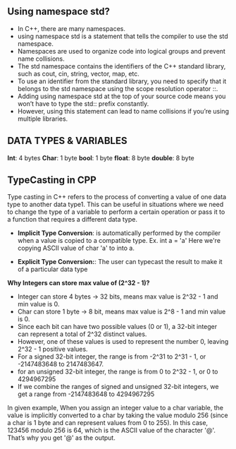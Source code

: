 ## Using namespace std?
- In C++, there are many namespaces.
- using namespace std is a statement that tells the compiler to use the std namespace.
- Namespaces are used to organize code into logical groups and prevent name collisions.
- The std namespace contains the identifiers of the C++ standard library, such as cout, cin, string, vector, map, etc.
- To use an identifier from the standard library, you need to specify that it belongs to the std namespace using the scope resolution operator ::.
- Adding using namespace std at the top of your source code means you won’t have to type the std:: prefix constantly.
- However, using this statement can lead to name collisions if you’re using multiple libraries.


## DATA TYPES & VARIABLES
**Int**: 4 bytes
**Char**: 1 byte
**bool**: 1 byte
**float**: 8 byte
**double**: 8 byte


## TypeCasting in CPP
Type casting in C++ refers to the process of converting a value of one data type to another data type1. This can be useful in situations where we need to change the type of a variable to perform a certain operation or pass it to a function that requires a different data type.

- **Implicit Type Conversion**: is automatically performed by the compiler when a value is copied to a compatible type.
Ex. int a = 'a'
Here we're copying ASCII value of char 'a' to into a.

- **Explicit Type Conversion:**: The user can typecast the result to make it of a particular data type


**Why Integers can store max value of (2^32 - 1)?**
- Integer can store 4 bytes -> 32 bits, means max value is 2^32 - 1 and min value is 0.
- Char can store 1 byte -> 8 bit, means max value is 2^8 - 1 and min value is 0.
- Since each bit can have two possible values (0 or 1), a 32-bit integer can represent a total of 2^32 distinct values.
- However, one of these values is used to represent the number 0, leaving 2^32 - 1 positive values.
- For a signed 32-bit integer, the range is from -2^31 to 2^31 - 1, or -2147483648 to 2147483647.
- for an unsigned 32-bit integer, the range is from 0 to 2^32 - 1, or 0 to 4294967295
- If we combine the ranges of signed and unsigned 32-bit integers, we get a range from -2147483648 to 4294967295


In given example, When you assign an integer value to a char variable, the value is implicitly converted to a char by taking the value modulo 256 (since a char is 1 byte and can represent values from 0 to 255). In this case, 123456 modulo 256 is 64, which is the ASCII value of the character '@'. That’s why you get '@' as the output.